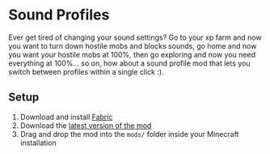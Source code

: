 # Sound Profiles
Ever get tired of changing your sound settings? Go to your xp farm and now you want to turn down hostile mobs and blocks sounds, go home and now you want your hostile mobs at 100%, then go exploring and now you need everything at 100%... so on, how about a sound profile mod that lets you switch between profiles within a single click :).


## Setup
1. Download and install [Fabric](https://fabricmc.net/wiki/install)
1. Download the [latest version of the mod](https://github.com/hamolicious/Sound-Profiles/releases)
1. Drag and drop the mod into the `mods/` folder inside your Minecraft installation



